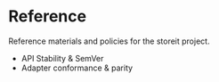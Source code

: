 # Reference

Reference materials and policies for the storeit project.

- API Stability & SemVer
- Adapter conformance & parity
